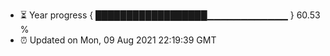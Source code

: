 - ⏳ Year progress { ██████████████████▁▁▁▁▁▁▁▁▁▁▁▁ } 60.53 %
- ⏰ Updated on Mon, 09 Aug 2021 22:19:39 GMT

